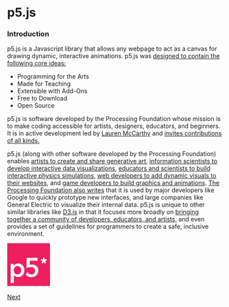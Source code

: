 # p5.js

### Introduction

p5.js is a Javascript library that allows any webpage to act as a canvas for drawing dynamic, interactive animations. p5.js was [designed to contain the following core ideas:](http://hello.p5js.org)
* Programming for the Arts
* Made for Teaching
* Extensible with Add-Ons
* Free to Download
* Open Source

p5.js is software developed by the Processing Foundation whose mission is to make coding accessible for artists, designers, educators, and beginners. It is in active development led by [Lauren McCarthy](http://lauren-mccarthy.com) and [invites contributions of all kinds.](http://p5js.org/contribute/) 

p5.js (along with other software developed by the Processing Foundation) enables [artists to create and share generative art](https://paom.com/profiles/processing/#/profile-apps), [information scientists to develop interactive data visualizations](http://gleap.org/content/podcasts_viz), [educators and scientists to build interactive physics simulations](http://natureofcode.com), [web developers to add dynamic visuals to their websites](http://samt.xyz/images/scroll/one.html), and [game developers to build graphics and animations](http://p5play.molleindustria.org). [The Processing Foundation also writes](https://processing.org/overview/) that it is used by major developers like Google to quickly prototype new interfaces, and large companies like General Electric to visualize their internal data. p5.js is unique to other similar libraries like [D3.js](http://d3js.org) in that it focuses more broadly on [bringing together a community of developers, educators, and artists,](http://p5js.org/community/) and even provides a set of guidelines for programmers to create a safe, inclusive environment.

<img src ="https://github.com/rabin2360/Presentation3/blob/master/Presentation3/p5js.png" widht = "100" height = "100">

[Next](https://github.com/rabin2360/Presentation3/blob/master/GettingStarted.md)

